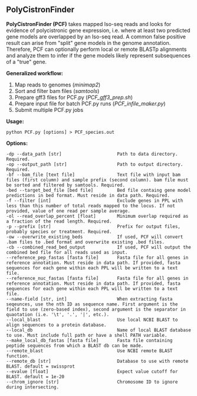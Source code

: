 ## PolyCistronFinder  

**PolyCistronFinder (PCF)** takes mapped Iso-seq reads and looks for evidence of polycistronic gene expression, i.e. where at least two predicted gene models are overlapped by an Iso-seq read. A common false positive result can arise from "split" gene models in the genome annotation. Therefore, PCF can optionally perform local or remote BLASTp alignments and analyze them to infer if the gene models likely represent subsequences of a "true" gene.  

**Generalized workflow:**  
1. Map reads to genomes (*minimap2*)  
2. Sort and filter bam files (*samtools*)  
3. Prepare gff3 files for PCF.py (*PCF_gff3_prep.sh*)  
4. Prepare input file for batch PCF.py runs (*PCF_infile_maker.py*)  
5. Submit multiple PCF.py jobs  


**Usage:**  

```
python PCF.py [options] > PCF_species.out  
```

**Options:**

```  
-dp --data_path [str]                     Path to data directory. Required.  
-op --output_path [str]                   Path to output directory. Required.  
-bf --bam_file [text file]                Text file with input bam files (first column) and sample prefix (second column). bam file must be sorted and filtered by samtools. Required.  
-bed --target_bed_file [bed file]         Bed file containg gene model predictions in bed format. Must reside in data path. Required.  
-f --filter [int]                         Exclude genes in PPL with less than this number of total reads mapped to the locus. If not provided, value of one read per sample average.  
-ol --read_overlap_percent [float]        Minimum overlap required as a fraction of the read length. Required.  
-p --prefix [str]                         Prefix for output files, probably species or treatment. Required.  
-ow --overwrite_existing_beds             If used, PCF will convert .bam files to .bed format and overwrite existing .bed files.  
-cb --combined_read_bed_output            If used, PCF will output the combined bed file for all reads used as input.  
--reference_pep_fastas [fasta file]       Fasta file for all genes in reference annotation. Must reside in data path. If provided, fasta sequences for each gene within each PPL will be written to a text file.  
--reference_nuc_fastas [fasta file]       Fasta file for all genes in reference annotation. Must reside in data path. If provided, fasta sequences for each gene within each PPL will be written to a text file.  
--name-field [str, int]                   When extracting fasta seqeunces, use the nth ID as sequence name. First argument is the field to use (zero-based index), second argument is the separator in quaotation (i.e. '\t', '.', '|', etc.).  
--local_blast                             Use local NCBI BLAST to align sequences to a protein database.  
--local_db                                Name of local BLAST database to use. Must include full path or have a shell PATH variable.  
--make_local_db_fastas [fasta file]       Fasta file containing peptide sequences from which a BLAST db can be made.  
--remote_blast                            Use NCBI remote BLAST function.  
--remote_db [str]                         Database to use with remote BLAST. default = swissprot  
--evalue [float]                          Expect value cutoff for BLAST. default = 1e-20  
--chrom_ignore [str]                      Chromosome ID to ignore during intersecting.  
```
